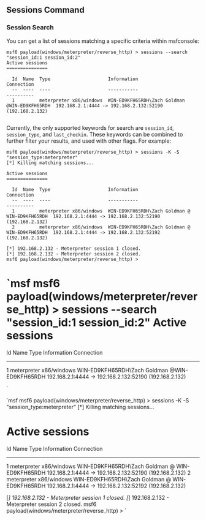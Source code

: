 ## Sessions Command
### Session Search
You can get a list of sessions matching a specific criteria within msfconsole:
```msf
msf6 payload(windows/meterpreter/reverse_http) > sessions --search "session_id:1 session_id:2"
Active sessions
===============

  Id  Name  Type                     Information                                    Connection
  --  ----  ----                     -----------                                    ----------
  1         meterpreter x86/windows  WIN-ED9KFH65RDH\Zach Goldman @WIN-ED9KFH65RDH  192.168.2.1:4444 -> 192.168.2.132:52190 (192.168.2.132)                                         
                                                      
```

Currently, the only supported keywords for search are `session_id`, `session_type`, and `last_checkin`. These keywords can be combined to further filter your results, and used with other flags. For example:
```msf
msf6 payload(windows/meterpreter/reverse_http) > sessions -K -S "session_type:meterpreter"
[*] Killing matching sessions...

Active sessions
===============

  Id  Name  Type                     Information                                     Connection
  --  ----  ----                     -----------                                     ----------
  1         meterpreter x86/windows  WIN-ED9KFH65RDH\Zach Goldman @ WIN-ED9KFH65RDH  192.168.2.1:4444 -> 192.168.2.132:52190 (192.168.2.132)
  2         meterpreter x86/windows  WIN-ED9KFH65RDH\Zach Goldman @ WIN-ED9KFH65RDH  192.168.2.1:4444 -> 192.168.2.132:52192 (192.168.2.132)

[*] 192.168.2.132 - Meterpreter session 1 closed.
[*] 192.168.2.132 - Meterpreter session 2 closed.
msf6 payload(windows/meterpreter/reverse_http) >
```

`msf
msf6 payload(windows/meterpreter/reverse_http) > sessions --search "session_id:1 session_id:2"
Active sessions
===============

  Id  Name  Type                     Information                                    Connection
  --  ----  ----                     -----------                                    ----------
  1         meterpreter x86/windows  WIN-ED9KFH65RDH\Zach Goldman @WIN-ED9KFH65RDH  192.168.2.1:4444 -> 192.168.2.132:52190 (192.168.2.132)                                         
                                                      
`

`msf
msf6 payload(windows/meterpreter/reverse_http) > sessions -K -S "session_type:meterpreter"
[*] Killing matching sessions...

Active sessions
===============

  Id  Name  Type                     Information                                     Connection
  --  ----  ----                     -----------                                     ----------
  1         meterpreter x86/windows  WIN-ED9KFH65RDH\Zach Goldman @ WIN-ED9KFH65RDH  192.168.2.1:4444 -> 192.168.2.132:52190 (192.168.2.132)
  2         meterpreter x86/windows  WIN-ED9KFH65RDH\Zach Goldman @ WIN-ED9KFH65RDH  192.168.2.1:4444 -> 192.168.2.132:52192 (192.168.2.132)

[*] 192.168.2.132 - Meterpreter session 1 closed.
[*] 192.168.2.132 - Meterpreter session 2 closed.
msf6 payload(windows/meterpreter/reverse_http) >
`


